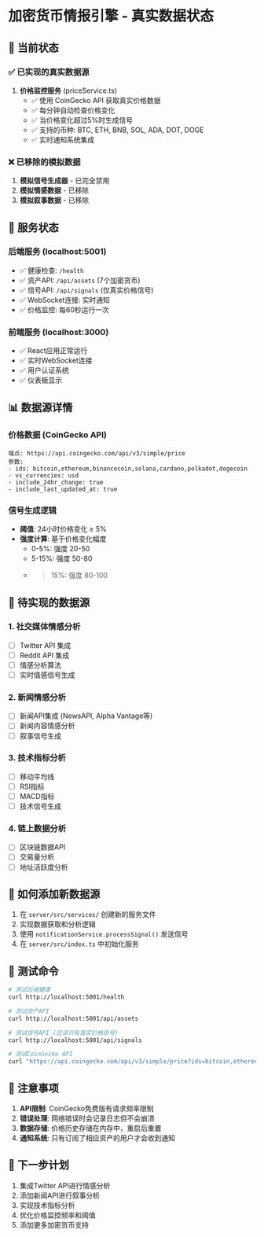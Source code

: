 # 加密货币情报引擎 - 真实数据状态

## 🎯 当前状态

### ✅ 已实现的真实数据源

1. **价格监控服务** (priceService.ts)
   - ✅ 使用 CoinGecko API 获取真实价格数据
   - ✅ 每分钟自动检查价格变化
   - ✅ 当价格变化超过5%时生成信号
   - ✅ 支持的币种: BTC, ETH, BNB, SOL, ADA, DOT, DOGE
   - ✅ 实时通知系统集成

### ❌ 已移除的模拟数据

1. **模拟信号生成器** - 已完全禁用
2. **模拟情感数据** - 已移除
3. **模拟叙事数据** - 已移除

## 🔄 服务状态

### 后端服务 (localhost:5001)
- ✅ 健康检查: `/health`
- ✅ 资产API: `/api/assets` (7个加密货币)
- ✅ 信号API: `/api/signals` (仅真实价格信号)
- ✅ WebSocket连接: 实时通知
- ✅ 价格监控: 每60秒运行一次

### 前端服务 (localhost:3000)
- ✅ React应用正常运行
- ✅ 实时WebSocket连接
- ✅ 用户认证系统
- ✅ 仪表板显示

## 📊 数据源详情

### 价格数据 (CoinGecko API)
```
端点: https://api.coingecko.com/api/v3/simple/price
参数: 
- ids: bitcoin,ethereum,binancecoin,solana,cardano,polkadot,dogecoin
- vs_currencies: usd
- include_24hr_change: true
- include_last_updated_at: true
```

### 信号生成逻辑
- **阈值**: 24小时价格变化 ≥ 5%
- **强度计算**: 基于价格变化幅度
  - 0-5%: 强度 20-50
  - 5-15%: 强度 50-80
  - >15%: 强度 80-100

## 🚧 待实现的数据源

### 1. 社交媒体情感分析
- [ ] Twitter API 集成
- [ ] Reddit API 集成
- [ ] 情感分析算法
- [ ] 实时情感信号生成

### 2. 新闻情感分析
- [ ] 新闻API集成 (NewsAPI, Alpha Vantage等)
- [ ] 新闻内容情感分析
- [ ] 叙事信号生成

### 3. 技术指标分析
- [ ] 移动平均线
- [ ] RSI指标
- [ ] MACD指标
- [ ] 技术信号生成

### 4. 链上数据分析
- [ ] 区块链数据API
- [ ] 交易量分析
- [ ] 地址活跃度分析

## 🔧 如何添加新数据源

1. 在 `server/src/services/` 创建新的服务文件
2. 实现数据获取和分析逻辑
3. 使用 `notificationService.processSignal()` 发送信号
4. 在 `server/src/index.ts` 中初始化服务

## 🧪 测试命令

```bash
# 测试后端健康
curl http://localhost:5001/health

# 测试资产API
curl http://localhost:5001/api/assets

# 测试信号API (应该只有真实价格信号)
curl http://localhost:5001/api/signals

# 测试CoinGecko API
curl "https://api.coingecko.com/api/v3/simple/price?ids=bitcoin,ethereum&vs_currencies=usd&include_24hr_change=true"
```

## 📝 注意事项

1. **API限制**: CoinGecko免费版有请求频率限制
2. **错误处理**: 网络错误时会记录日志但不会崩溃
3. **数据存储**: 价格历史存储在内存中，重启后重置
4. **通知系统**: 只有订阅了相应资产的用户才会收到通知

## 🎯 下一步计划

1. 集成Twitter API进行情感分析
2. 添加新闻API进行叙事分析
3. 实现技术指标分析
4. 优化价格监控频率和阈值
5. 添加更多加密货币支持 